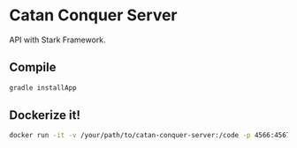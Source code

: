 # Catan Conquer Server

API with Stark Framework.

## Compile

```bash
gradle installApp
```

## Dockerize it!

```bash
docker run -it -v /your/path/to/catan-conquer-server:/code -p 4566:4567 --name="spark" netflixoss/java:8 "/code/build/install/catan-conquer-server/bin/catan-conquer-server"
```